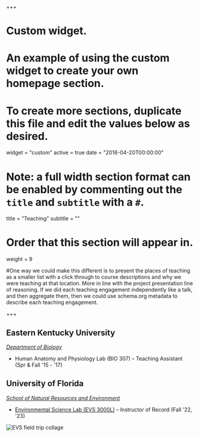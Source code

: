 +++
# Custom widget.
# An example of using the custom widget to create your own homepage section.
# To create more sections, duplicate this file and edit the values below as desired.
widget = "custom"
active = true
date = "2016-04-20T00:00:00"

# Note: a full width section format can be enabled by commenting out the `title` and `subtitle` with a `#`.
title = "Teaching"
subtitle = ""


# Order that this section will appear in.
weight = 9

#One way we could make this different is to present the places of teaching as a smaller list with a click through to course descriptions and why we were teaching at that location. More in line with the project presentation line of reasoning. If we did each teaching engagement independently like a talk, and then aggregate them, then we could use schema.org metadata to describe each teaching engagement.

+++

<h2>Eastern Kentucky University</h2>

_[Department of Biology](https://www.eku.edu/bio/)_

+ Human Anatomy and Physiology Lab (BIO 307) – Teaching Assistant (Spr & Fall '15 - '17)

<h2>University of Florida</h2>

_[School of Natural Resources and Environment](https://snre.ifas.ufl.edu/)_

+ [Environmental Science Lab (EVS 3000L)](https://drive.google.com/uc?export=download&id=1s5PvpNvZmMlsv4uZKPbbQEY1r2RLO21x) – Instructor of Record (Fall '22, '23)

![EVS field trip collage](/media/EVS_3000L_pic_collage.png)
